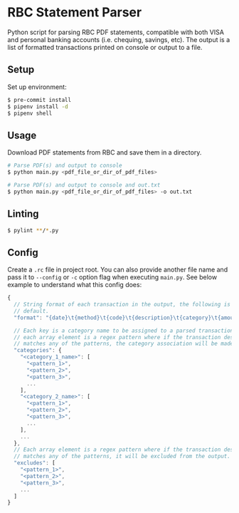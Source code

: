 # RBC Statement Parser

Python script for parsing RBC PDF statements, compatible with both VISA and personal banking accounts (i.e. chequing, savings, etc). The output is a list of formatted transactions printed on console or output to a file.

## Setup

Set up environment:

```sh
$ pre-commit install
$ pipenv install -d
$ pipenv shell
```

## Usage

Download PDF statements from RBC and save them in a directory.

```sh
# Parse PDF(s) and output to console
$ python main.py <pdf_file_or_dir_of_pdf_files>

# Parse PDF(s) and output to console and out.txt
$ python main.py <pdf_file_or_dir_of_pdf_files> -o out.txt
```

## Linting

```sh
$ pylint **/*.py
```

## Config

Create a `.rc` file in project root. You can also provide another file name and pass it to `--config` or `-c` option flag when executing `main.py`. See below example to understand what this config does:

```js
{
  // String format of each transaction in the output, the following is the
  // default.
  "format": "{date}\t{method}\t{code}\t{description}\t{category}\t{amount}",

  // Each key is a category name to be assigned to a parsed transaction, and
  // each array element is a regex pattern where if the transaction description
  // matches any of the patterns, the category association will be made.
  "categories": {
    "<category_1_name>": [
      "<pattern_1>",
      "<pattern_2>",
      "<pattern_3>",
      ...
    ],
    "<category_2_name>": [
      "<pattern_1>",
      "<pattern_2>",
      "<pattern_3>",
      ...
    ],
    ...
  },
  // Each array element is a regex pattern where if the transaction description
  // matches any of the patterns, it will be excluded from the output.
  "excludes": [
    "<pattern_1>",
    "<pattern_2>",
    "<pattern_3>",
    ...
  ]
}
```
